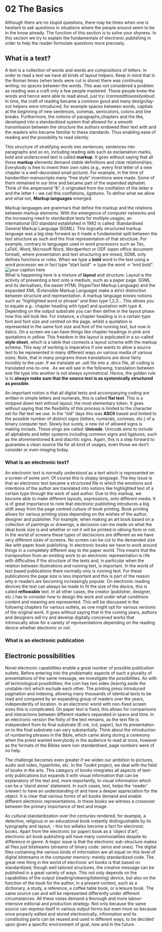 # 02 The Basics



Although there are no stupid questions, there may be times when one is hesitant to ask questions in situations where the people around seem to be in the know already. The function of this section is to solve your shyness. In this section we try to explain the fundamentals of electronic publishing in order to help the reader formulate questions more precisely.


## What is a text?

A text is a collection of words and words are compositions of letters. In order to read a text we have all kinds of layout helpers. Keep in mind that in the Roman times (when texts were cut in stone) there was continuing writing: no spaces between the words. This was not considered a problem as reading was a craft only a few people mastered. These people knew the words and hence were able to read aloud, just try: *Icanreadthiseasilyaloud*. In time, the craft of reading became a common good and many design/lay-out helpers were introduced, for example spaces between words, capitals at the beginning of new sentences, commas, semicolons, colons and line breaks. Furthermore,  the notions of paragraphs,chapters and the like, developed into a standardized system that allowed for a smooth transmission between the structure the authors endowed their text with and the readers who became familiar to these standards. Thus enabling ease of reading and the possibility to read silently.

This structure of stratifying words into sentences, sentences into paragraphs and so on, including reading aids such as exclamation marks, bold and underscored text is called **markup**. It goes without saying that all these **markup** elements demand stable definitions and clear relationships. Everybody is free to invent their own rules (e.g., every first letter of a new chapter is a well-decorated small picture). For example, in the time of handwritten manuscripts many “free style” inventions were made. Some of them remained in our time and became part of the expended alphabet. Think of the ampersand “&”, it originated from the conflation of the letter e and the letter t – we call this conflations, *ligatures*. To define what we allow and what not, **Markup languages** emerged.

Markup languages are grammars that define the markup and the relations between markup elements. With the emergence of computer networks and the increasing need to standardize texts for multiple usages, an international ISO standard established in 1982 is called: Standardised General Markup Language (SGML). This logically structured markup language was a big step forward as it made a fundamental split between the text structure as such and the final representation of that structure. For example, contrary to languages used in word processors such as Tex, LaTeX, Word, Microsoft Word, Wordperfect or ODF (open office document format), where presentation and text structuring are mixed, SGML only defines functions or roles. When we type a **bold** word in the text using a word processor we in fact type “start bold” -\> type the word -\> “end bold”. <!--Kimmy and Loes, perhaps this can be made clearer with an image? -->
![your caption here](../images/_in_progress/03_1_intro_mixture_layout "MIXTURE")  
What is happening here is a mixture of **layout** and structure. Layout is the activity of presenting a text onto a medium, such as a paper page. SGML and its derivatives, the easier HTML (HyperText Markup Language) and the expanded XML (Extensible Markup Language) make a strict distinction between structure and
representation. A markup language knows notions such as “highlighted word or phrase” and then type 1,2,3... This allows you to equate e.g.: chapter heading with type1 and quotation with type 4. Depending on the output substrate you can then define in the layout phase how this will look like. For instance, a chapter heading is in a certain type font and font size and centred on the page, whilst a quotation is represented in the same font size and font of the running text, but now in italics. On a screen we can have things like chapter headings in pink and quotations in yellow. This freedom in the layout is explicated in a so-called **style sheet**, which is a table that connects a layout schema with the
markup schema. This way of working is imperative if one wants to allow a source text to be represented in many different ways on various media of various sizes. Note, that in many programs these translations are done fairly invisibly to the user. If we translate an .odt file into a .docx file,  all coding is translated one-to-one . As we will see in the following, translation between one file type into another is not always symmetrical. Hence, the golden rule is to **always make sure that the source text is as systemically structured as possible**.

An important notion is that all digital texts and accompanying coding are written in simple letters and numerals, this is called **flat text**. This is a stripped down text without layout; the most elementary token. It goes without saying that the flexibility of this process is limited to the character set for flat text we use. In the “old” days this was **ASCII** based and limited to the possible number of distinct signs (letters, numerals, commas, etc.) of a binary computer
text. Slowly but surely, a new list of allowed signs is making inroads. These sings are called: **Unicode**. Unicode aims to include all alphabets and letter systems including common signs and ligatures, such as the aforementioned & and diacritic signs. Again, this is a step forward to guarantee a clean source file for all kind of usages, even those we don’t consider or even imaging today.

### What is an electronic text?

An electronic text is normally understood as a text which is represented on a screen of some sort. Of course this is sloppy language. The key issue is that an electronic text became a structured file in which the emotions and intentions of the author are translated into notions like highlighted text of a certain type through the work of said author. Due to this markup, we become able to make different layouts, expressions, onto different media.<!--Pia: Joost kun je het voorgaande misschien iets specificeren? de link tussen de author en markup is mij nu niet duidelijk-->  It is of great importance to note  that electronic publishing introduces a big shift away from the page centred culture of book printing. Book printing allows for various  printing sizes depending on the wishes of the author, designer and publisher. For example, when making an art book based on a collection of paintings or drawings, a decission can me made on what the ideal book size is and whether or not it will be printed in oblong form or not. In the world of screens these types of decisicions are different as we have very different sizes of screens. No screen can be cut to the demanded size like with paper book publishing. In electronic books we have to work around things in a completely different way to the paper world. This means that the transposition from an existing work to an electronic representation is rife with difficulties if the structure of the texts and, in particular when the relation between illustrations and running text, is important. In the world of text based publications there normally 
only is running text. For these publications the page size is less important and this is part of the reason why e-readers are becoming
increasingly popular. On electronic reading devices the text can always be made to fit the size of the device, this is called **reflowable** text. In all other cases, the creator (publisher, designer, etc.)
has to consider how to design the work and under what conditions content and meaning are represented. This will be discussed in the following chapters for various outlets, as one might opt for various versions of the original work. It goes without saying that in the coming years, authors and designers will try and develop digitally conceived works that intrinsically allow for a variety of representations depending on the reading device whether electronic or not. 

### What is an electronic publication
<!-- Silvio: I'd maybe add a subchapter titled "what is an electronic publication?" in which i'd express the fact that ebooks are not necessarily in conventional forms such as epub or ibook, mentioning for instance project gutenberg where the majority of ebooks are general-purpose txt files. I would do so in order to explain that a structured text file pave the way for new formats of publication that involve non conventional publishing platforms like email, twitter, etc. --> <!-- Pia: I think this section then gets too much weight, so I would leave it as is -->

## Electronic possibilities

Novel electronic capabilities enable a great number of possible
publication outlets. Before entering into the problematic aspects of
such a plurality of presentations of the same message, we investigate
the possibilities. As with all technological possibilities; the coin has
two sides (leaving aside the unstable rim) which exclude each other. The
printing press introduced pagination and indexing, allowing many
thousands of identical texts to be read and compared by an expanding group of readers over the years, independently of location. In an electronic
world with non-fixed screen sizes this is complicated. On
paper text is fixed, this allows for comparisons and interactions
between different readers separated in space and time. In an
electronic version the fixity of the text remains, as the text file is
independent from its final substrate (E-ink, lcd, paper), but its
presentation on to the final substrate can vary substantially. Think
about the introduction of numbering phrases in the Bible, which came
along during a ceremony when the priest wanted everybody in the
audience to read at once, however as the formats of the Bibles were non
standardised, page numbers were of no help. <!-- is there more information to back this anecdote? e.g name of priest, year this happened? -->

The challenge becomes even greater if we widen our ambition to pictures,
audio and video, hyperlinks, etc. In the Toolkit project, we deal with the field of books in the arts. This category of books integrates all aspects of text-only publications but
expands it with visual information that can be explanatory of the text
and, more importantly, to visual information which can be a 'stand
alone' statement. In such cases, text, helps the 'reader' (viewer) to have an understanding of and have a deeper appreciation for the object. It is clear that various forms of art books demand and enable different electronic
representations. In these books we witness a crossover between the
primary importance of text and image.

As cultural standardization over the centuries rendered, for example, a detective, religious or an educational book instantly distinguishable by its typography and layout, - this too willalso become a fact for electronic books. Apart from the electronic (or
paper) book as a 'object d'art', electronic art book publishing will
have many commonalities despite its difference in genre. A major issue
is that the electronic sub-structure makes all files just bitstreams
(streams of binary code: zeros and ones). The digital files containing
the various kinds of information are all equal on this level of digital
bitstreams in the computer memory: merely standardized code. The great
new thing in the world of electronic art books is that based on
standardized, though well tailored structures, the creative message can
be published in a great variety of ways. This not only depends on the
capabilities of the output (reading/viewing/listening) device, but also
on the function of the book for the author, in a present context, such
as a dictionary, a study, a reference, a coffee table book, or a leisure
book. The same source can and will be represented differently under
different circumstances. All these vistas demand a thorough and more labour-intensive editorial and production strategy. Not only because the same source can express itself in various output forms but even more so because once properly edited and stored electronically, information and its constituting parts can be reused and used in different ways, to be decided upon given a specific environment of goal, now and in the future.

<!-- Silvio: Here I'd maybe add that these possibilities require more work for all the parties involved. An example comes from web design: since the advent of responsiveness the work of designers doubled. -->
